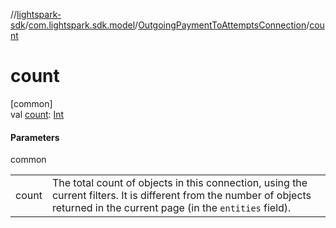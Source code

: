 //[lightspark-sdk](../../../index.md)/[com.lightspark.sdk.model](../index.md)/[OutgoingPaymentToAttemptsConnection](index.md)/[count](count.md)

# count

[common]\
val [count](count.md): [Int](https://kotlinlang.org/api/latest/jvm/stdlib/kotlin/-int/index.html)

#### Parameters

common

| | |
|---|---|
| count | The total count of objects in this connection, using the current filters. It is different from the number of objects returned in the current page (in the `entities` field). |
